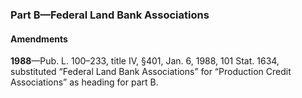 ### Part B—Federal Land Bank Associations ###

#### Amendments ####

**1988**—Pub. L. 100–233, title IV, §401, Jan. 6, 1988, 101 Stat. 1634, substituted “Federal Land Bank Associations” for “Production Credit Associations” as heading for part B.